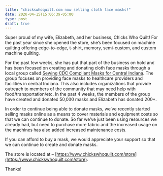```yaml
---
title: "chickswhoquilt.com now selling cloth face masks!"
date: 2020-04-15T15:06:39-05:00
type: post
draft: true
---
```

Super proud of my wife, Elizabeth,  and her business, Chicks Who Quilt!  For the past year since she opened the store, she’s been focused on machine quilting offering edge-to-edge, t-shirt, memory, semi-custom, and custom machine quilting.

For the past few weeks, she has put that part of the business on hold and has been focused  on creating  and donating cloth face masks through a local group called [Sewing CDC Compliant Masks for Central Indiana](https://www.facebook.com/groups/SewandServe/).  The group focuses on providing face masks to healthcare providers and facilities in central Indiana.  This also includes organizations that provide outreach to members of the community that may need help with food/transportation/etc.   In the past 4 weeks, the members of the group have created and donated 50,000 masks and Elizabeth has donated 200+.

In order to continue being able to donate masks, we’ve recently started selling masks online as a means to cover materials and equipment costs so that we can continue to donate.   So far we’ve just been using resources we already had, but need to purchase more fabric and the increased usage on the machines has also added increased maintenance costs.

If you can afford to buy a mask, we would appreciate your support so that we can continue to create and donate masks.

The store is located at – [https://www.chickswhoquilt.com/store](https://www.chickswhoquilt.com/store).

Thanks!
